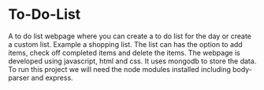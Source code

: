 # To-Do-List
A to do list webpage where you can create a to do list for the day or create a custom list. Example a shopping list.
The list can has the option to add items, check off completed items and delete the items.
The webpage is developed using javascript, html and css. It uses mongodb to store the data.
To run this project we will need the node modules installed including body-parser and express.
